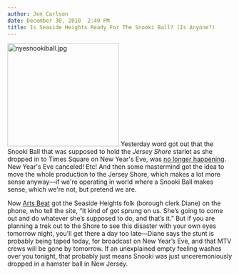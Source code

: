 ```yaml
---
author: Jen Carlson
date: December 30, 2010  2:49 PM
title: Is Seaside Heights Ready For The Snooki Ball? (Is Anyone?)
---
```


<p><span class="mt-enclosure mt-enclosure-image" style="display: inline;"> <img alt="nyesnookiball.jpg" src="https://web.archive.org/web/20110226115340im_/http://gothamist.com/attachments/arts_jen/nyesnookiball.jpg" width="250" height="231" class="image-right"> </span>Yesterday word got out that the Snooki Ball that was supposed to hold the <em>Jersey Shore</em> starlet as she dropped in to Times Square on New Year&apos;s Eve, was <a href="https://web.archive.org/web/20110226115340/http://gothamist.com/2010/12/29/no_more_snooki_ball_for_nye.php">no longer happening</a>. New Year&apos;s Eve canceled! Etc! And then some mastermind got the idea to move the whole production to the Jersey Shore, which makes a lot more sense anyway&#x2014;if we&apos;re operating in world where a Snooki Ball makes sense, which we&apos;re not, but pretend we are. </p>

<p>Now <a href="https://web.archive.org/web/20110226115340/http://artsbeat.blogs.nytimes.com/2010/12/30/jersey-shore-new-years-eve-stunt-moves-to-where-else-jersey-shore/">Arts Beat</a> got the Seaside Heights folk (borough clerk Diane) on the phone, who tell the site, &#x201C;It kind of got sprung on us. She&#x2019;s going to come out and do whatever she&#x2019;s supposed to do, and that&#x2019;s it.&#x201D; But if you are planning a trek out to the Shore to see this disaster with your own eyes tomorrow night, you&apos;ll get there a day too late&#x2014;Diane says the stunt is probably being taped today, for broadcast on New Year&#x2019;s Eve, and that MTV crews will be gone by tomorrow. If an unexplained empty feeling washes over you tonight, that probably just means Snooki was just unceremoniously dropped in a hamster ball in New Jersey.</p>